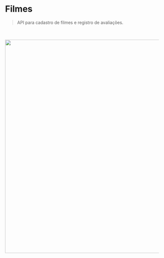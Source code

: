 # Filmes

>API para cadastro de filmes e registro de avaliações.

<br>
<br>

<img src="https://user-images.githubusercontent.com/99812176/160211610-38108347-ba8b-4e11-b488-8ee0045bb0ee.png" width="700" heigth="150"> 
